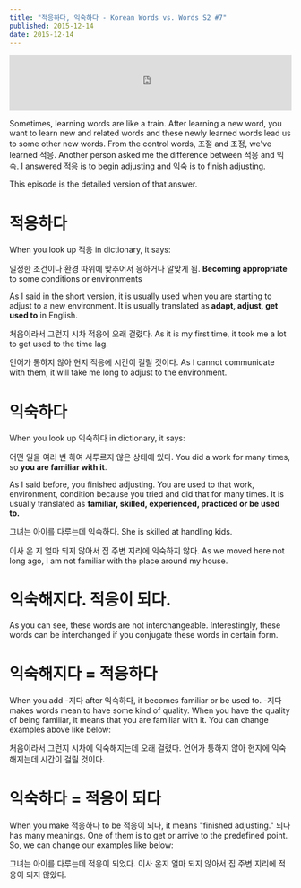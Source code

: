```yaml
---
title: "적응하다, 익숙하다 - Korean Words vs. Words S2 #7"
published: 2015-12-14
date: 2015-12-14
---
```

<iframe id="audio_iframe" src="https://www.podbean.com/media/player/fsrg7-5aef98?skin=8" width="100%" height="100" frameborder="0" scrolling="no"></iframe>

Sometimes, learning words are like a train. After learning a new word, you want to learn new and related words and these newly learned words lead us to some other new words. From the control words, 조절 and 조정, we've learned 적응. Another person asked me the difference between 적응 and 익숙. I answered 적응 is to begin adjusting and 익숙 is to finish adjusting.

This episode is the detailed version of that answer.

#  적응하다

When you look up 적응 in dictionary, it says:

일정한 조건이나 환경 따위에 맞추어서 응하거나 알맞게 됨.
<strong>Becoming appropriate</strong> to some conditions or environments

As I said in the short version, it is usually used when you are starting to adjust to a new environment. It is usually translated as<strong> adapt, adjust, get used to</strong> in English.

처음이라서 그런지 시차 적응에 오래 걸렸다.
As it is my first time, it took me a lot to get used to the time lag.

언어가 통하지 않아 현지 적응에 시간이 걸릴 것이다.
As I cannot communicate with them, it will take me long to adjust to the environment.

#  익숙하다

When you look up 익숙하다 in dictionary, it says:

어떤 일을 여러 번 하여 서투르지 않은 상태에 있다.
You did a work for many times, so <strong>you are familiar with it</strong>.

As I said before, you finished adjusting. You are used to that work, environment, condition because you tried and did that for many times. It is usually translated as <strong>familiar, skilled, experienced, practiced or be used to.</strong>

그녀는 아이를 다루는데 익숙하다.
She is skilled at handling kids.

이사 온 지 얼마 되지 않아서 집 주변 지리에 익숙하지 않다.
As we moved here not long ago, I am not familiar with the place around my house.

#  익숙해지다. 적응이 되다.

As you can see, these words are not interchangeable. Interestingly, these words can be interchanged if you conjugate these words in certain form.

#  익숙해지다 = 적응하다

When you add -지다 after 익숙하다, it becomes familiar or be used to. -지다 makes words mean to have some kind of quality. When you have the quality of being familiar, it means that you are familiar with it. You can change examples above like below:

처음이라서 그런지 시차에 익숙해지는데 오래 걸렸다.
언어가 통하지 않아 현지에 익숙해지는데 시간이 걸릴 것이다.

#  익숙하다 = 적응이 되다

When you make 적응하다 to be 적응이 되다, it means "finished adjusting." 되다 has many meanings. One of them is to get or arrive to the predefined point. So, we can change our examples like below:

그녀는 아이를 다루는데 적응이 되었다.
이사 온지 얼마 되지 않아서 집 주변 지리에 적응이 되지 않았다.